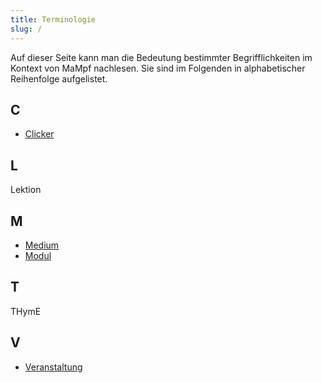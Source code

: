 ```yaml
---
title: Terminologie
slug: /
---
```


Auf dieser Seite kann man die Bedeutung bestimmter Begrifflichkeiten im Kontext von MaMpf nachlesen. Sie sind im Folgenden in alphabetischer Reihenfolge aufgelistet.

## C
* [Clicker](def-clicker.md)

## L
Lektion

## M
* [Medium](def-medium.md)
* [Modul](def-module.md)

## T
THymE

## V
* [Veranstaltung](def-event-series.md)
